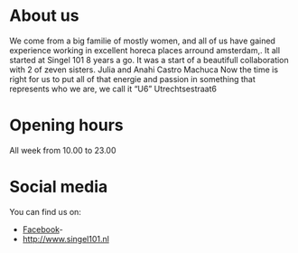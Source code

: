 # About us

We come from a big familie of mostly women, and all of us have gained experience working in excellent horeca places arround amsterdam,.
It all started at Singel 101 8 years a go. 
It was a start of a beautifull collaboration with 2 of zeven sisters.
Julia and Anahi Castro Machuca
Now the time is right for us to put all of that energie and passion in something that represents who we are, we call it “U6” Utrechtsestraat6

# Opening hours

All week from 10.00 to 23.00

# Social media

You can find us on:

- [Facebook](https://www.facebook.com/U6Cafe "Find us on Facebook")-
- http://www.singel101.nl